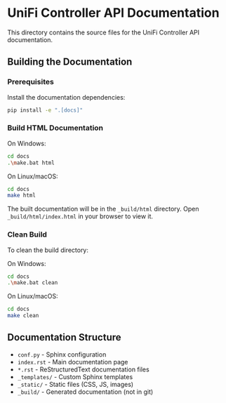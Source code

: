 # UniFi Controller API Documentation

This directory contains the source files for the UniFi Controller API documentation.

## Building the Documentation

### Prerequisites

Install the documentation dependencies:

```bash
pip install -e ".[docs]"
```

### Build HTML Documentation

On Windows:
```bash
cd docs
.\make.bat html
```

On Linux/macOS:
```bash
cd docs
make html
```

The built documentation will be in the `_build/html` directory. Open `_build/html/index.html` in your browser to view it.

### Clean Build

To clean the build directory:

On Windows:
```bash
cd docs
.\make.bat clean
```

On Linux/macOS:
```bash
cd docs
make clean
```

## Documentation Structure

- `conf.py` - Sphinx configuration
- `index.rst` - Main documentation page
- `*.rst` - ReStructuredText documentation files
- `_templates/` - Custom Sphinx templates
- `_static/` - Static files (CSS, JS, images)
- `_build/` - Generated documentation (not in git)
